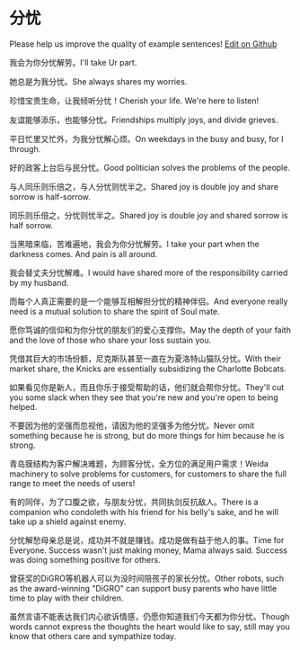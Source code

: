 # 分忧

Please help us improve the quality of example sentences! [Edit on Github](https://github.com/jiyushe/jiyu-example-sentence-source/blob/main/chinese/fenyou.md)

<p><span class="chinese">我会为你分忧解劳。</span><span class="english">I'll take Ur part.</span></p>

<p><span class="chinese">她总是为我分忧。</span><span class="english">She always shares my worries.</span></p>

<p><span class="chinese">珍惜宝贵生命，让我倾听分忧！</span><span class="english">Cherish your life. We're here to listen!</span></p>

<p><span class="chinese">友谊能够添乐，也能够分忧。</span><span class="english">Friendships multiply joys, and divide grieves.</span></p>

<p><span class="chinese">平日忙里又忙外，为我分忧解心烦。</span><span class="english">On weekdays in the busy and busy, for I through.</span></p>

<p><span class="chinese">好的政客上台后与民分忧。</span><span class="english">Good politician solves the problems of the people.</span></p>

<p><span class="chinese">与人同乐则乐倍之，与人分忧则忧半之。</span><span class="english">Shared joy is double joy and share sorrow is half-sorrow.</span></p>

<p><span class="chinese">同乐则乐倍之，分忧则忧半之。</span><span class="english">Shared joy is double joy and shared sorrow is half sorrow.</span></p>

<p><span class="chinese">当黑暗来临，苦难遍地，我会为你分忧解劳。</span><span class="english">I take your part when the darkness comes. And pain is all around.</span></p>

<p><span class="chinese">我会替丈夫分忧解难。</span><span class="english">I would have shared more of the responsibility carried by my husband.</span></p>

<p><span class="chinese">而每个人真正需要的是一个能够互相解担分忧的精神伴侣。</span><span class="english">And everyone really need is a mutual solution to share the spirit of Soul mate.</span></p>

<p><span class="chinese">愿你笃诚的信仰和为你分忧的朋友们的爱心支撑你。</span><span class="english">May the depth of your faith and the love of those who share your loss sustain you.</span></p>

<p><span class="chinese">凭借其巨大的市场份额，尼克斯队甚至一直在为夏洛特山猫队分忧。</span><span class="english">With their market share, the Knicks are essentially subsidizing the Charlotte Bobcats.</span></p>

<p><span class="chinese">如果看见你是新人，而且你乐于接受帮助的话，他们就会帮你分忧。</span><span class="english">They'll cut you some slack when they see that you're new and you're open to being helped.</span></p>

<p><span class="chinese">不要因为他的坚强而忽视他，请因为他的坚强多为他分忧。</span><span class="english">Never omit something because he is strong, but do more things for him because he is strong.</span></p>

<p><span class="chinese">青岛膜结构为客户解决难题，为顾客分忧，全方位的满足用户需求！</span><span class="english">Weida machinery to solve problems for customers, for customers to share the full range to meet the needs of users!</span></p>

<p><span class="chinese">有的同伴，为了口腹之欲，与朋友分忧，共同执剑反抗敌人。</span><span class="english">There is a companion who condoleth with his friend for his belly's sake, and he will take up a shield against enemy.</span></p>

<p><span class="chinese">分忧解愁母亲总是说，成功并不就是赚钱。成功是做有益于他人的事。</span><span class="english">Time for Everyone. Success wasn't just making money, Mama always said. Success was doing something positive for others.</span></p>

<p><span class="chinese">曾获奖的DiGRO等机器人可以为没时间陪孩子的家长分忧。</span><span class="english">Other robots, such as the  award-winning "DiGRO" can support busy parents who have little time to play with their children.</span></p>

<p><span class="chinese">虽然言语不能表达我们内心欲诉情感，仍愿你知道我们今天都为你分忧。</span><span class="english">Though words cannot express the thoughts the heart would like to say, still may you know that others care and sympathize today.</span></p>


